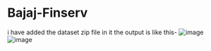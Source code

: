 # Bajaj-Finserv

i have added the dataset zip file in it 
the output is like this-
![image](https://github.com/user-attachments/assets/ca80e1a1-335b-4bf6-868c-377f23c5ef54)
![image](https://github.com/user-attachments/assets/cd0b203b-a008-4e08-91f5-e220baeef242)
